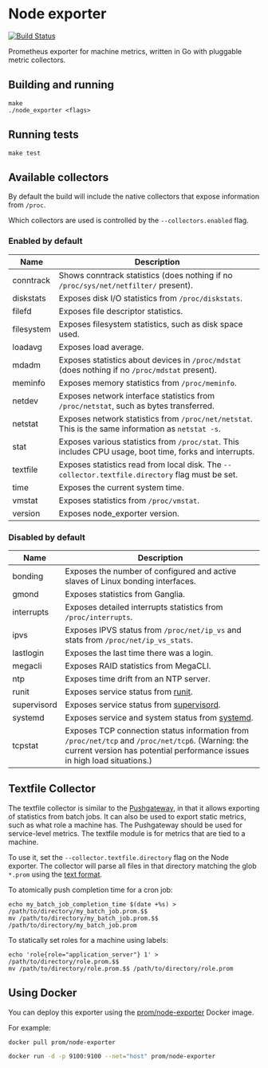 # Node exporter

[![Build Status](https://travis-ci.org/prometheus/node_exporter.svg)](https://travis-ci.org/prometheus/node_exporter)

Prometheus exporter for machine metrics, written in Go with pluggable metric
collectors.

## Building and running

    make
    ./node_exporter <flags>

## Running tests

    make test

## Available collectors

By default the build will include the native collectors that expose information
from `/proc`.

Which collectors are used is controlled by the `--collectors.enabled` flag.

### Enabled by default

Name     | Description
---------|------------
conntrack | Shows conntrack statistics (does nothing if no `/proc/sys/net/netfilter/` present).
diskstats | Exposes disk I/O statistics from `/proc/diskstats`.
filefd | Exposes file descriptor statistics.
filesystem | Exposes filesystem statistics, such as disk space used.
loadavg | Exposes load average.
mdadm | Exposes statistics about devices in `/proc/mdstat` (does nothing if no `/proc/mdstat` present).
meminfo | Exposes memory statistics from `/proc/meminfo`.
netdev | Exposes network interface statistics from `/proc/netstat`, such as bytes transferred.
netstat | Exposes network statistics from `/proc/net/netstat`. This is the same information as `netstat -s`.
stat | Exposes various statistics from `/proc/stat`. This includes CPU usage, boot time, forks and interrupts.
textfile | Exposes statistics read from local disk. The `--collector.textfile.directory` flag must be set.
time | Exposes the current system time.
vmstat | Exposes statistics from `/proc/vmstat`.
version | Exposes node\_exporter version.


### Disabled by default

Name     | Description
---------|------------
bonding | Exposes the number of configured and active slaves of Linux bonding interfaces.
gmond | Exposes statistics from Ganglia.
interrupts | Exposes detailed interrupts statistics from `/proc/interrupts`.
ipvs | Exposes IPVS status from `/proc/net/ip_vs` and stats from `/proc/net/ip_vs_stats`.
lastlogin | Exposes the last time there was a login.
megacli | Exposes RAID statistics from MegaCLI.
ntp | Exposes time drift from an NTP server.
runit | Exposes service status from [runit](http://smarden.org/runit/).
supervisord | Exposes service status from [supervisord](http://supervisord.org/).
systemd | Exposes service and system status from [systemd](http://www.freedesktop.org/wiki/Software/systemd/).
tcpstat | Exposes TCP connection status information from `/proc/net/tcp` and `/proc/net/tcp6`. (Warning: the current version has potential performance issues in high load situations.)

## Textfile Collector

The textfile collector is similar to the [Pushgateway](https://github.com/prometheus/pushgateway),
in that it allows exporting of statistics from batch jobs. It can also be used
to export static metrics, such as what role a machine has. The Pushgateway
should be used for service-level metrics. The textfile module is for metrics
that are tied to a machine.

To use it, set the `--collector.textfile.directory` flag on the Node exporter. The
collector will parse all files in that directory matching the glob `*.prom`
using the [text
format](http://prometheus.io/docs/instrumenting/exposition_formats/).

To atomically push completion time for a cron job:
```
echo my_batch_job_completion_time $(date +%s) > /path/to/directory/my_batch_job.prom.$$
mv /path/to/directory/my_batch_job.prom.$$ /path/to/directory/my_batch_job.prom
```

To statically set roles for a machine using labels:
```
echo 'role{role="application_server"} 1' > /path/to/directory/role.prom.$$
mv /path/to/directory/role.prom.$$ /path/to/directory/role.prom
```

## Using Docker

You can deploy this exporter using the [prom/node-exporter](https://registry.hub.docker.com/u/prom/node-exporter/) Docker image.

For example:

```bash
docker pull prom/node-exporter

docker run -d -p 9100:9100 --net="host" prom/node-exporter
```
